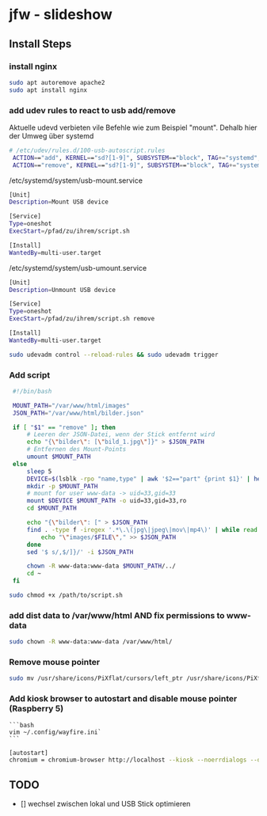 # jfw - slideshow

## Install Steps

### install nginx
   ```bash
   sudo apt autoremove apache2
   sudo apt install nginx
   ```

### add udev rules to react to usb add/remove

   Aktuelle udevd verbieten vile Befehle wie zum Beispiel "mount". Dehalb hier der Umweg über systemd
   ```bash
   # /etc/udev/rules.d/100-usb-autoscript.rules
    ACTION=="add", KERNEL=="sd?[1-9]", SUBSYSTEM=="block", TAG+="systemd", ENV{SYSTEMD_WANTS}+="usb-mount.service"
    ACTION=="remove", KERNEL=="sd?[1-9]", SUBSYSTEM=="block", TAG+="systemd", ENV{SYSTEMD_WANTS}+="usb-unmount.service"
   ```

   /etc/systemd/system/usb-mount.service
   ```bash
   [Unit]
   Description=Mount USB device

   [Service]
   Type=oneshot
   ExecStart=/pfad/zu/ihrem/script.sh

   [Install]
   WantedBy=multi-user.target
   ```

   /etc/systemd/system/usb-umount.service
   ```bash
   [Unit]
   Description=Unmount USB device

   [Service]
   Type=oneshot
   ExecStart=/pfad/zu/ihrem/script.sh remove

   [Install]
   WantedBy=multi-user.target
   ```

   ```bash
   sudo udevadm control --reload-rules && sudo udevadm trigger
   ```

### Add script 
   ```bash stick.sh
    #!/bin/bash

    MOUNT_PATH="/var/www/html/images"
    JSON_PATH="/var/www/html/bilder.json"

    if [ "$1" == "remove" ]; then
        # Leeren der JSON-Datei, wenn der Stick entfernt wird
        echo "{\"bilder\": [\"bild_1.jpg\"]}" > $JSON_PATH
        # Entfernen des Mount-Points
        umount $MOUNT_PATH
    else
        sleep 5
        DEVICE=$(lsblk -rpo "name,type" | awk '$2=="part" {print $1}' | head -1)
        mkdir -p $MOUNT_PATH
        # mount for user www-data -> uid=33,gid=33
        mount $DEVICE $MOUNT_PATH -o uid=33,gid=33,ro
        cd $MOUNT_PATH

        echo "{\"bilder\": [" > $JSON_PATH
        find . -type f -iregex '.*\.\(jpg\|jpeg\|mov\|mp4\)' | while read -r file; do
            echo "\"images/$FILE\"," >> $JSON_PATH
        done
        sed '$ s/,$/]}/' -i $JSON_PATH

        chown -R www-data:www-data $MOUNT_PATH/../
        cd ~
    fi
   ```
   ```bash
   sudo chmod +x /path/to/script.sh
   ```
### add dist data to /var/www/html AND fix permissions to www-data
   ```bash
   sudo chown -R www-data:www-data /var/www/html/
   ```
### Remove mouse pointer
   ```bash
   sudo mv /usr/share/icons/PiXflat/cursors/left_ptr /usr/share/icons/PiXflat/cursors/left_ptr.bak
   ```

### Add kiosk browser to autostart and disable mouse pointer (Raspberry 5)
    ```bash
    vim ~/.config/wayfire.ini`
    ```
    
   ```bash
   [autostart]
   chromium = chromium-browser http://localhost --kiosk --noerrdialogs --disable-infobars --no-first-run --ozone-platform=wayland --enable-features=OverlayScrollbar --start-maximized
   ```



## TODO

- [] wechsel zwischen lokal und USB Stick optimieren
